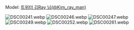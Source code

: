 ﻿---
dddd: 2024.08.16 팝콘 금
nickname: 김Ray
sns_type: x
sns_id: Kim_ray_man
---

<a name="Kim_ray_man"></a>
Model: <a href="https://x.com/Kim_ray_man" target="_blank">트위터 김Ray 님(@Kim_ray_man)</a>

![DSC00241.webp](/assets/img/2024/08-16/김레이/DSC00241.webp)
![DSC00246.webp](/assets/img/2024/08-16/김레이/DSC00246.webp)
![DSC00247.webp](/assets/img/2024/08-16/김레이/DSC00247.webp)
![DSC00249.webp](/assets/img/2024/08-16/김레이/DSC00249.webp)
![DSC00252.webp](/assets/img/2024/08-16/김레이/DSC00252.webp)
![DSC00261.webp](/assets/img/2024/08-16/김레이/DSC00261.webp)